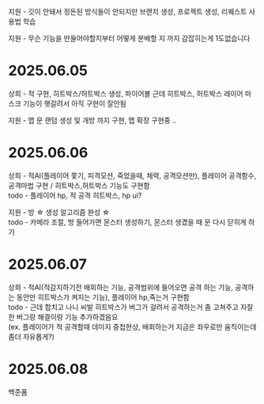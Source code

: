 지원 - 깃이 안돼서 정돈된 방식들이 안되지만 브랜치 생성, 프로젝트 생성, 리퀘스트 사용법 학습

지원 - 무슨 기능을 만들어야할지부터 어떻게 분배할 지 까지 감잡히는게 1도없습니다

# 2025.06.05
상희 - 적 구현, 히트박스/허트박스 생성, 파이어볼 근데 히트박스, 허트박스 레이어 마스크 기능이 햇갈려서 아직 구현이 잘안됨

지원 - 맵 문 랜덤 생성 및 개방 까지 구현, 맵 확장 구현중 .. 

# 2025.06.06
상희 - 적AI(플레이어 쫓기, 피격모션, 죽었을때, 체력, 공격모션만), 플레이어 공격함수, 공격마법 구현 / 히트박스,허트박스 기능도 구현함 <br>
todo - 플레이어 hp, 적 공격 히트박스, hp ui?

지원 - 방 ☆ 생성 알고리즘 완성 ☆ <br>
todo - 카메라 조절, 방 들어가면 몬스터 생성하기, 몬스터 생겼을 때 문 다시 닫히게 하기

# 2025.06.07
상희 - 적AI(적감지하기전 배회하는 기능, 공격범위에 들어오면 공격 하는 기능, 공격하는 동안만 히트박스가 켜지는 기능), 플레이어 hp,죽는거 구현함 <br>
todo - 근데 합치고 나니 씨발 히트박스가 버그가 걸려서 공격하는거 좀 고쳐주고 자잘한 버그랑 해결이랑 기능 추가하겠음요<br>
(ex. 플레이어가 적 공격할때 데미지 중첩현상, 배회하는거 지금은 좌우로만 움직이는데 좀더 자유롭게?)

# 2025.06.08
백준품
